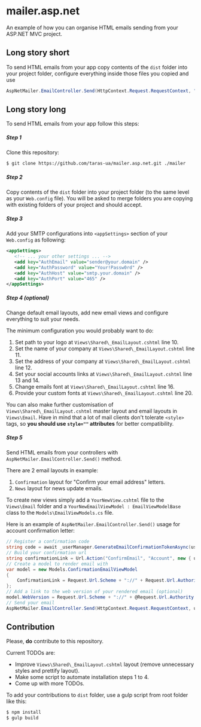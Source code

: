 # mailer.asp.net
An example of how you can organise HTML emails sending from your ASP.NET MVC project.

## Long story short
To send HTML emails from your app copy contents of the `dist` folder into your project folder, configure everything inside those files you copied and use

```csharp
AspNetMailer.EmailController.Send(HttpContext.Request.RequestContext, "recipient@example.com", "Subject", "ViewName", viewModel);
```

## Long story long

To send HTML emails from your app follow this steps:

##### Step 1

Clone this repository:

```bash
$ git clone https://github.com/taras-ua/mailer.asp.net.git ./mailer
```

##### Step 2

Copy contents of the `dist` folder into your project folder (to the same level as your `Web.config` file). You will be asked to merge folders you are copying with existing folders of your project and should accept.

##### Step 3

Add your SMTP configurations into `<appSettings>` section of your `Web.config` as following:
 
 ```xml
<appSettings>
    <!-- ... your other settings ... -->
    <add key="AuthEmail" value="sender@your.domain" />
    <add key="AuthPassword" value="Your!Passw0rd" />
    <add key="AuthHost" value="smtp.your.domain" />
    <add key="AuthPort" value="465" />
</appSettings>
```  

##### Step 4 (optional)

Change default email layouts, add new email views and configure everything to suit your needs.

The minimum configuration you would probably want to do:

1. Set path to your logo at `Views\Shared\_EmailLayout.cshtml` line 10.
2. Set the name of your company at `Views\Shared\_EmailLayout.cshtml` line 11.
3. Set the address of your company at `Views\Shared\_EmailLayout.cshtml` line 12.
4. Set your social accounts links at `Views\Shared\_EmailLayout.cshtml` line 13 and 14.
5. Change emails font at `Views\Shared\_EmailLayout.cshtml` line 16.
6. Provide your custom fonts at `Views\Shared\_EmailLayout.cshtml` line 20.

You can also make further customisation of `Views\Shared\_EmailLayout.cshtml` master layout and email layouts in `Views\Email`. Have in mind that a lot of mail clients don't tolerate `<style>` tags, so **you should use `style=""` attributes**  for better compatibility.

##### Step 5

Send HTML emails from your controllers with `AspNetMailer.EmailController.Send()` method.

There are 2 email layouts in example:
1. `Confirmation` layout for "Confirm your email address" letters.
2. `News` layout for news update emails.

To create new views simply add a `YourNewView.cshtml` file to the `Views\Email` folder and a `YourNewEmailViewModel : EmailViewModelBase` class to the `Models\EmailViewModels.cs` file.

Here is an example of `AspNetMailer.EmailController.Send()` usage for account confirmation letter:

```csharp
// Register a confirmation code
string code = await _userManager.GenerateEmailConfirmationTokenAsync(user.Id);
// Build your confirmation url
string confirmationLink = Url.Action("ConfirmEmail", "Account", new { userId = user.Id, code = code })
// Create a model to render email with
var model = new Models.ConfirmationEmailViewModel
{
    ConfirmationLink = Request.Url.Scheme + "://" + Request.Url.Authority + confirmationLink
};
// Add a link to the web version of your rendered email (optional)
model.WebVersion = Request.Url.Scheme + "://" + @Request.Url.Authority + Url.Action(AspNetMailer.EmailController.CONFIRMATION_EMAIL, "Email", model);
// Send your email
AspNetMailer.EmailController.Send(HttpContext.Request.RequestContext, user.Email, "Confirm your account", AspNetMailer.EmailController.CONFIRMATION_EMAIL, model);
```

## Contribution

Please, **do** contribute to this repository.

Current TODOs are:

* Improve `Views\Shared\_EmailLayout.cshtml` layout (remove unnecessary styles and prettify layout).
* Make some script to automate installation steps 1 to 4.
* Come up with more TODOs.

To add your contributions to `dist` folder, use a gulp script from root folder like this:

```bash
$ npm install
$ gulp build
```